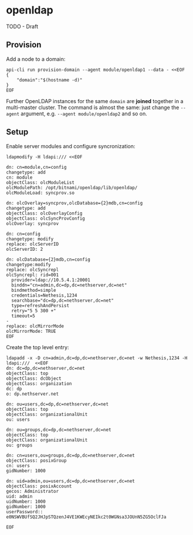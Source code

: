# openldap

TODO - Draft

## Provision

Add a node to a domain:

    api-cli run provision-domain --agent module/openldap1 --data - <<EOF
    {
        "domain":"$(hostname -d)"
    }
    EOF

Further OpenLDAP instances for the same `domain` are **joined** together
in a multi-master cluster. The command is almost the same: just change the
`--agent` argument, e.g. `--agent module/openldap2` and so on.

## Setup

Enable server modules and configure syncronization:

```
ldapmodify -H ldapi:/// <<EOF

dn: cn=module,cn=config
changetype: add
cn: module
objectClass: olcModuleList
olcModulePath: /opt/bitnami/openldap/lib/openldap/
olcModuleLoad: syncprov.so

dn: olcOverlay=syncprov,olcDatabase={2}mdb,cn=config
changetype: add
objectClass: olcOverlayConfig
objectClass: olcSyncProvConfig
olcOverlay: syncprov

dn: cn=config
changetype: modify
replace: olcServerID
olcServerID: 2

dn: olcDatabase={2}mdb,cn=config
changetype:modify
replace: olcSyncrepl
olcSyncrepl: rid=001
  provider=ldap://10.5.4.1:20001
  binddn="cn=admin,dc=dp,dc=nethserver,dc=net"
  bindmethod=simple
  credentials=Nethesis,1234
  searchbase="dc=dp,dc=nethserver,dc=net"
  type=refreshAndPersist
  retry="5 5 300 +"
  timeout=5
-
replace: olcMirrorMode
olcMirrorMode: TRUE
EOF
```

Create the top level entry:

```
ldapadd -x -D cn=admin,dc=dp,dc=nethserver,dc=net -w Nethesis,1234 -H ldapi:///  <<EOF
dn: dc=dp,dc=nethserver,dc=net
objectClass: top
objectClass: dcObject
objectClass: organization
dc: dp
o: dp.nethserver.net

dn: ou=users,dc=dp,dc=nethserver,dc=net
objectClass: top
objectClass: organizationalUnit
ou: users

dn: ou=groups,dc=dp,dc=nethserver,dc=net
objectClass: top
objectClass: organizationalUnit
ou: groups

dn: cn=users,ou=groups,dc=dp,dc=nethserver,dc=net
objectClass: posixGroup
cn: users
gidNumber: 1000

dn: uid=admin,ou=users,dc=dp,dc=nethserver,dc=net
objectClass: posixAccount
gecos: Administrator
uid: admin
uidNumber: 1000
gidNumber: 1000
userPassword:: e0NSWVBUfSQ2JHJpSTQzenJ4VE1KWEcyNEIkc2t0WGNsa3JOUnN5ZG5OclFJa

EOF
```